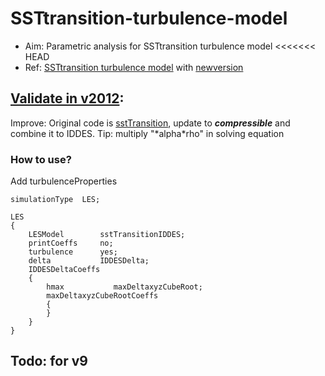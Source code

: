 # SSTtransition-turbulence-model
- Aim: Parametric analysis for  SSTtransition turbulence model
<<<<<<< HEAD
- Ref: [SSTtransition turbulence model](http://www.tfd.chalmers.se/~hani/kurser/OS_CFD/#YEAR_2020) with [newversion](https://www.cfd-online.com/Forums/openfoam-solving/180356-sst-transition.html)



## [Validate in v2012](https://github.com/jiaqiwang969/Axis-2Dbump):
Improve: Original code is [sstTransition](https://gitlab.com/tilasoldo/openfoam_share/-/blob/master/src/TurbulenceModels/turbulenceModels/Base/sstTransition/sstTransitionBase.C), update to ***compressible*** and combine it to IDDES. Tip: multiply "\*alpha\*rho" in solving equation


### How to use?

Add turbulenceProperties
```
simulationType  LES;

LES
{
    LESModel        sstTransitionIDDES;
    printCoeffs     no;
    turbulence      yes;
    delta           IDDESDelta;
    IDDESDeltaCoeffs
    {
        hmax           maxDeltaxyzCubeRoot;
        maxDeltaxyzCubeRootCoeffs
        {
        }
    }
}

```


## Todo: for v9

